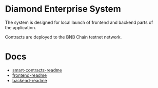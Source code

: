 # Diamond Enterprise System

The system is designed for local launch of frontend and backend parts of the application.

Contracts are deployed to the BNB Chain testnet network.

# Docs

- [smart-contracts-readme](./contracts/README.md)
- [frontend-readme](./frontend/README.md)
- [backend-readme](./backend/README.md)
